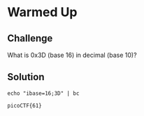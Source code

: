 # Warmed Up

## Challenge
What is 0x3D (base 16) in decimal (base 10)?

## Solution
```
echo "ibase=16;3D" | bc
```
`picoCTF{61}`
